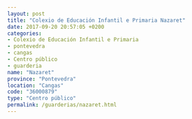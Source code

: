 ```yaml
---
layout: post
title: "Colexio de Educación Infantil e Primaria Nazaret"
date: 2017-09-20 20:57:05 +0200
categories:
- Colexio de Educación Infantil e Primaria
- pontevedra
- cangas
- Centro público
- guarderia
name: "Nazaret"
province: "Pontevedra"
location: "Cangas"
code: "36000879"
type: "Centro público"
permalink: /guarderias/nazaret.html
---
```

